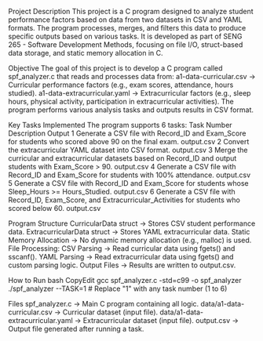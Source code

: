 Project Description
This project is a C program designed to analyze student performance factors based on data from two datasets in CSV and YAML formats. The program processes, merges, and filters this data to produce specific outputs based on various tasks. It is developed as part of SENG 265 - Software Development Methods, focusing on file I/O, struct-based data storage, and static memory allocation in C.

Objective
The goal of this project is to develop a C program called spf_analyzer.c that reads and processes data from:
a1-data-curricular.csv → Curricular performance factors (e.g., exam scores, attendance, hours studied).
a1-data-extracurricular.yaml → Extracurricular factors (e.g., sleep hours, physical activity, participation in extracurricular activities).
The program performs various analysis tasks and outputs results in CSV format.

Key Tasks Implemented
The program supports 6 tasks:
Task Number
Description
Output
1
Generate a CSV file with Record_ID and Exam_Score for students who scored above 90 on the final exam.
output.csv
2
Convert the extracurricular YAML dataset into CSV format.
output.csv
3
Merge the curricular and extracurricular datasets based on Record_ID and output students with Exam_Score > 90.
output.csv
4
Generate a CSV file with Record_ID and Exam_Score for students with 100% attendance.
output.csv
5
Generate a CSV file with Record_ID and Exam_Score for students whose Sleep_Hours >= Hours_Studied.
output.csv
6
Generate a CSV file with Record_ID, Exam_Score, and Extracurricular_Activities for students who scored below 60.
output.csv


Program Structure
CurricularData struct → Stores CSV student performance data.
ExtracurricularData struct → Stores YAML extracurricular data.
Static Memory Allocation → No dynamic memory allocation (e.g., malloc) is used.
File Processing:
CSV Parsing → Read curricular data using fgets() and sscanf().
YAML Parsing → Read extracurricular data using fgets() and custom parsing logic.
Output Files → Results are written to output.csv.

How to Run
bash
CopyEdit
gcc spf_analyzer.c -std=c99 -o spf_analyzer
./spf_analyzer --TASK=1  # Replace "1" with any task number (1 to 6)


Files
spf_analyzer.c → Main C program containing all logic.
data/a1-data-curricular.csv → Curricular dataset (input file).
data/a1-data-extracurricular.yaml → Extracurricular dataset (input file).
output.csv → Output file generated after running a task.

